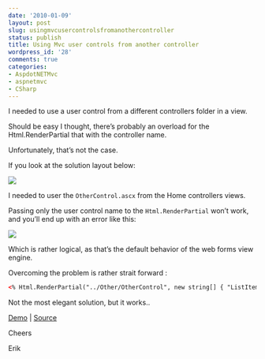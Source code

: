 ```yaml
---
date: '2010-01-09'
layout: post
slug: usingmvcusercontrolsfromanothercontroller
status: publish
title: Using Mvc user controls from another controller
wordpress_id: '28'
comments: true
categories:
- AspdotNETMvc
- aspnetmvc
- CSharp
---
```


I needed to use a user control from a different controllers folder in a view.

Should be easy I thought, there’s probably an overload for the Html.RenderPartial that with the controller name.

Unfortunately, that’s not the case.

If you look at the solution layout below:

![](/images/SolutionLayout11.png) 

I needed to user the `OtherControl.ascx` from the Home controllers views.

Passing only the user control name to the `Html.RenderPartial` won’t work, and you’ll end up with an error like this:

![](/images/Error8.png)

Which is rather logical, as that’s the default behavior of the web forms view engine.

Overcoming the problem is rather strait forward :

```html
<% Html.RenderPartial("../Other/OtherControl", new string[] { "ListItem1", "ListItemN" }); %>
```

Not the most elegant solution, but it works..

[Demo](http://demos.erikzaadi.com/UserControlsSample/) | [Source](http://demos.erikzaadi.com/UserControlsSample/Content/Source.zip)

Cheers

Erik
